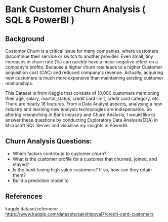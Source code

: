 # Bank Customer Churn Analysis ( SQL & PowerBI )
## Background

Customer Churn is a critical issue for many companies, where customers discontinue their service or switch to another provider. Even small, tiny increases in churn rate (%) can quickly have a major negative effect on a company's profits. Because a higher churn rate leads to a higher Customer acquisition cost (CAC) and reduced company's revenue. Actually, acquiring new customers is much more expensive than maintaining existing customer relationships. 

This Dataset is from Kaggle that consists of 10,000 customers mentioning their age, salary, marital_status, credit card limit, credit card category, etc. There are nearly 18 features. From a Data Analyst aspects, analysing a new industry and learning new analysis technologies are indispensable. So aftering researching in Bank industry and Churn Analysis, I would like to answer these questions by conducting Exploratory Data Analysis(EDA) in Microsoft SQL Server and visualise my insights in PowerBI. 

Churn Analysis Questions:
- 
- Which factors contribute to customer churn?
- What is the customer profile for a customer that churned, joined, and stayed?
- Is the bank losing high value customers? If so, how can they retain them?
- Build a prediction model to 









## References
kaggle dataset refernece https://www.kaggle.com/datasets/sakshigoyal7/credit-card-customers

